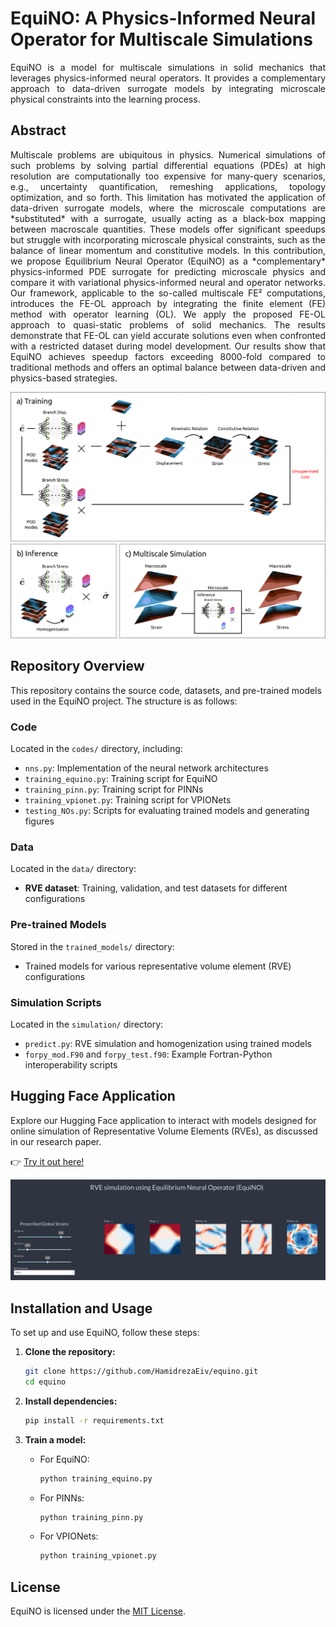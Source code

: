 # EquiNO: A Physics-Informed Neural Operator for Multiscale Simulations
<p align="justify">
EquiNO is a model for multiscale simulations in solid mechanics that leverages physics-informed neural operators. It provides a complementary approach to data-driven surrogate models by integrating microscale physical constraints into the learning process.
<p>

## Abstract
<p align="justify">
Multiscale problems are ubiquitous in physics. Numerical simulations of such problems by solving partial differential equations (PDEs) at high resolution are computationally too expensive for many-query scenarios, e.g., uncertainty quantification, remeshing applications, topology optimization, and so forth. This limitation has motivated the application of data-driven surrogate models, where the microscale computations are *substituted* with a surrogate, usually acting as a black-box mapping between macroscale quantities. These models offer significant speedups but struggle with incorporating microscale physical constraints, such as the balance of linear momentum and constitutive models. In this contribution, we propose Equilibrium Neural Operator (EquiNO) as a *complementary* physics-informed PDE surrogate for predicting microscale physics and compare it with variational physics-informed neural and operator networks. Our framework, applicable to the so-called multiscale FE² computations, introduces the FE-OL approach by integrating the finite element (FE) method with operator learning (OL). We apply the proposed FE-OL approach to quasi-static problems of solid mechanics. The results demonstrate that FE-OL can yield accurate solutions even when confronted with a restricted dataset during model development. Our results show that EquiNO achieves speedup factors exceeding 8000-fold compared to traditional methods and offers an optimal balance between data-driven and physics-based strategies.
<p>

![EquiNO Architecture](algo.png)

## Repository Overview

This repository contains the source code, datasets, and pre-trained models used in the EquiNO project. The structure is as follows:

### Code
Located in the `codes/` directory, including:
- `nns.py`: Implementation of the neural network architectures
- `training_equino.py`: Training script for EquiNO
- `training_pinn.py`: Training script for PINNs
- `training_vpionet.py`: Training script for VPIONets
- `testing_NOs.py`: Scripts for evaluating trained models and generating figures

### Data
Located in the `data/` directory:
- **RVE dataset**: Training, validation, and test datasets for different configurations

### Pre-trained Models
Stored in the `trained_models/` directory:
- Trained models for various representative volume element (RVE) configurations

### Simulation Scripts
Located in the `simulation/` directory:
- `predict.py`: RVE simulation and homogenization using trained models
- `forpy_mod.F90` and `forpy_test.f90`: Example Fortran-Python interoperability scripts

## Hugging Face Application

Explore our Hugging Face application to interact with models designed for online simulation of Representative Volume Elements (RVEs), as discussed in our research paper.

👉 [Try it out here!](https://huggingface.co/spaces/hreiv/RVEsim)

![EquiNO on Hugging Face](RVEsim.png)

## Installation and Usage

To set up and use EquiNO, follow these steps:

1. **Clone the repository:**
   ```sh
   git clone https://github.com/HamidrezaEiv/equino.git
   cd equino
   ```

2. **Install dependencies:**
   ```sh
   pip install -r requirements.txt
   ```

3. **Train a model:**
   - For EquiNO:
     ```sh
     python training_equino.py
     ```
   - For PINNs:
     ```sh
     python training_pinn.py
     ```
   - For VPIONets:
     ```sh
     python training_vpionet.py
     ```

## License

EquiNO is licensed under the [MIT License](https://opensource.org/licenses/MIT).
